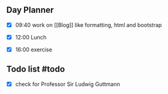 ## Day Planner
- [x] 09:40 work on [[Blog]] like formatting, html and bootstrap
- [x] 12:00 Lunch
- [x] 16:00 exercise



## Todo list #todo
- [x] check for Professor Sir Ludwig Guttmann